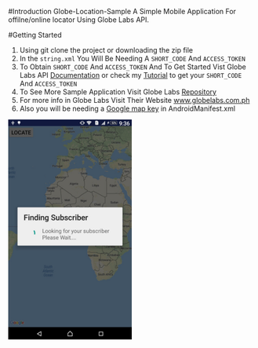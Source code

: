 #Introduction
Globe-Location-Sample
A Simple Mobile Application For offilne/online locator Using Globe Labs API.

#Getting Started
1.	Using git clone the project or downloading the zip file
2.	In the ```string.xml``` You Will Be Needing A ```SHORT_CODE``` And ```ACCESS_TOKEN```
3.  To Obtain ```SHORT_CODE``` And ```ACCESS_TOKEN``` And To Get Started Vist Globe Labs API [Documentation](http://www.globelabs.com.ph/docs/) or check my [Tutorial](https://github.com/glide143/sample-globeapi-sms-android/wiki/How-to-obtain-your-%60ACCESS_TOKEN%60-AND-%60SHORT_CODE%60-on-Globe-Labs-API) to get your ```SHORT_CODE``` And ```ACCESS_TOKEN```
4.  To See More Sample Application Visit Globe Labs [Repository](https://github.com/globelabs)
4.	For more info in Globe Labs Visit Their Website www.globelabs.com.ph
6. Also you will be needing a [Google map key](https://developers.google.com/maps/documentation/android-api/signup) in AndroidManifest.xml

<img src="https://github.com/glide143/sample-globeapi-location-android/blob/master/Screen%20Shot/screenshot-1518788230595.jpg" width="50%" height="50%">


